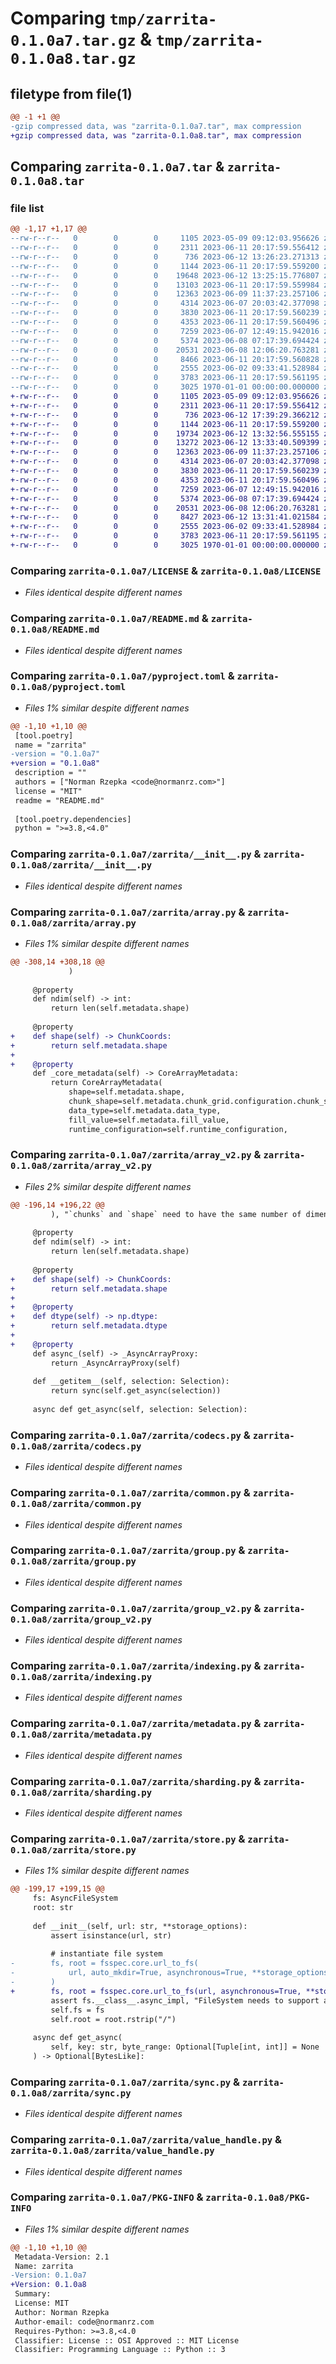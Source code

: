 # Comparing `tmp/zarrita-0.1.0a7.tar.gz` & `tmp/zarrita-0.1.0a8.tar.gz`

## filetype from file(1)

```diff
@@ -1 +1 @@
-gzip compressed data, was "zarrita-0.1.0a7.tar", max compression
+gzip compressed data, was "zarrita-0.1.0a8.tar", max compression
```

## Comparing `zarrita-0.1.0a7.tar` & `zarrita-0.1.0a8.tar`

### file list

```diff
@@ -1,17 +1,17 @@
--rw-r--r--   0        0        0     1105 2023-05-09 09:12:03.956626 zarrita-0.1.0a7/LICENSE
--rw-r--r--   0        0        0     2311 2023-06-11 20:17:59.556412 zarrita-0.1.0a7/README.md
--rw-r--r--   0        0        0      736 2023-06-12 13:26:23.271313 zarrita-0.1.0a7/pyproject.toml
--rw-r--r--   0        0        0     1144 2023-06-11 20:17:59.559200 zarrita-0.1.0a7/zarrita/__init__.py
--rw-r--r--   0        0        0    19648 2023-06-12 13:25:15.776807 zarrita-0.1.0a7/zarrita/array.py
--rw-r--r--   0        0        0    13103 2023-06-11 20:17:59.559984 zarrita-0.1.0a7/zarrita/array_v2.py
--rw-r--r--   0        0        0    12363 2023-06-09 11:37:23.257106 zarrita-0.1.0a7/zarrita/codecs.py
--rw-r--r--   0        0        0     4314 2023-06-07 20:03:42.377098 zarrita-0.1.0a7/zarrita/common.py
--rw-r--r--   0        0        0     3830 2023-06-11 20:17:59.560239 zarrita-0.1.0a7/zarrita/group.py
--rw-r--r--   0        0        0     4353 2023-06-11 20:17:59.560496 zarrita-0.1.0a7/zarrita/group_v2.py
--rw-r--r--   0        0        0     7259 2023-06-07 12:49:15.942016 zarrita-0.1.0a7/zarrita/indexing.py
--rw-r--r--   0        0        0     5374 2023-06-08 07:17:39.694424 zarrita-0.1.0a7/zarrita/metadata.py
--rw-r--r--   0        0        0    20531 2023-06-08 12:06:20.763281 zarrita-0.1.0a7/zarrita/sharding.py
--rw-r--r--   0        0        0     8466 2023-06-11 20:17:59.560828 zarrita-0.1.0a7/zarrita/store.py
--rw-r--r--   0        0        0     2555 2023-06-02 09:33:41.528984 zarrita-0.1.0a7/zarrita/sync.py
--rw-r--r--   0        0        0     3783 2023-06-11 20:17:59.561195 zarrita-0.1.0a7/zarrita/value_handle.py
--rw-r--r--   0        0        0     3025 1970-01-01 00:00:00.000000 zarrita-0.1.0a7/PKG-INFO
+-rw-r--r--   0        0        0     1105 2023-05-09 09:12:03.956626 zarrita-0.1.0a8/LICENSE
+-rw-r--r--   0        0        0     2311 2023-06-11 20:17:59.556412 zarrita-0.1.0a8/README.md
+-rw-r--r--   0        0        0      736 2023-06-12 17:39:29.366212 zarrita-0.1.0a8/pyproject.toml
+-rw-r--r--   0        0        0     1144 2023-06-11 20:17:59.559200 zarrita-0.1.0a8/zarrita/__init__.py
+-rw-r--r--   0        0        0    19734 2023-06-12 13:32:56.555155 zarrita-0.1.0a8/zarrita/array.py
+-rw-r--r--   0        0        0    13272 2023-06-12 13:33:40.509399 zarrita-0.1.0a8/zarrita/array_v2.py
+-rw-r--r--   0        0        0    12363 2023-06-09 11:37:23.257106 zarrita-0.1.0a8/zarrita/codecs.py
+-rw-r--r--   0        0        0     4314 2023-06-07 20:03:42.377098 zarrita-0.1.0a8/zarrita/common.py
+-rw-r--r--   0        0        0     3830 2023-06-11 20:17:59.560239 zarrita-0.1.0a8/zarrita/group.py
+-rw-r--r--   0        0        0     4353 2023-06-11 20:17:59.560496 zarrita-0.1.0a8/zarrita/group_v2.py
+-rw-r--r--   0        0        0     7259 2023-06-07 12:49:15.942016 zarrita-0.1.0a8/zarrita/indexing.py
+-rw-r--r--   0        0        0     5374 2023-06-08 07:17:39.694424 zarrita-0.1.0a8/zarrita/metadata.py
+-rw-r--r--   0        0        0    20531 2023-06-08 12:06:20.763281 zarrita-0.1.0a8/zarrita/sharding.py
+-rw-r--r--   0        0        0     8427 2023-06-12 13:31:41.021584 zarrita-0.1.0a8/zarrita/store.py
+-rw-r--r--   0        0        0     2555 2023-06-02 09:33:41.528984 zarrita-0.1.0a8/zarrita/sync.py
+-rw-r--r--   0        0        0     3783 2023-06-11 20:17:59.561195 zarrita-0.1.0a8/zarrita/value_handle.py
+-rw-r--r--   0        0        0     3025 1970-01-01 00:00:00.000000 zarrita-0.1.0a8/PKG-INFO
```

### Comparing `zarrita-0.1.0a7/LICENSE` & `zarrita-0.1.0a8/LICENSE`

 * *Files identical despite different names*

### Comparing `zarrita-0.1.0a7/README.md` & `zarrita-0.1.0a8/README.md`

 * *Files identical despite different names*

### Comparing `zarrita-0.1.0a7/pyproject.toml` & `zarrita-0.1.0a8/pyproject.toml`

 * *Files 1% similar despite different names*

```diff
@@ -1,10 +1,10 @@
 [tool.poetry]
 name = "zarrita"
-version = "0.1.0a7"
+version = "0.1.0a8"
 description = ""
 authors = ["Norman Rzepka <code@normanrz.com>"]
 license = "MIT"
 readme = "README.md"
 
 [tool.poetry.dependencies]
 python = ">=3.8,<4.0"
```

### Comparing `zarrita-0.1.0a7/zarrita/__init__.py` & `zarrita-0.1.0a8/zarrita/__init__.py`

 * *Files identical despite different names*

### Comparing `zarrita-0.1.0a7/zarrita/array.py` & `zarrita-0.1.0a8/zarrita/array.py`

 * *Files 1% similar despite different names*

```diff
@@ -308,14 +308,18 @@
             )
 
     @property
     def ndim(self) -> int:
         return len(self.metadata.shape)
 
     @property
+    def shape(self) -> ChunkCoords:
+        return self.metadata.shape
+
+    @property
     def _core_metadata(self) -> CoreArrayMetadata:
         return CoreArrayMetadata(
             shape=self.metadata.shape,
             chunk_shape=self.metadata.chunk_grid.configuration.chunk_shape,
             data_type=self.metadata.data_type,
             fill_value=self.metadata.fill_value,
             runtime_configuration=self.runtime_configuration,
```

### Comparing `zarrita-0.1.0a7/zarrita/array_v2.py` & `zarrita-0.1.0a8/zarrita/array_v2.py`

 * *Files 2% similar despite different names*

```diff
@@ -196,14 +196,22 @@
         ), "`chunks` and `shape` need to have the same number of dimensions."
 
     @property
     def ndim(self) -> int:
         return len(self.metadata.shape)
 
     @property
+    def shape(self) -> ChunkCoords:
+        return self.metadata.shape
+
+    @property
+    def dtype(self) -> np.dtype:
+        return self.metadata.dtype
+
+    @property
     def async_(self) -> _AsyncArrayProxy:
         return _AsyncArrayProxy(self)
 
     def __getitem__(self, selection: Selection):
         return sync(self.get_async(selection))
 
     async def get_async(self, selection: Selection):
```

### Comparing `zarrita-0.1.0a7/zarrita/codecs.py` & `zarrita-0.1.0a8/zarrita/codecs.py`

 * *Files identical despite different names*

### Comparing `zarrita-0.1.0a7/zarrita/common.py` & `zarrita-0.1.0a8/zarrita/common.py`

 * *Files identical despite different names*

### Comparing `zarrita-0.1.0a7/zarrita/group.py` & `zarrita-0.1.0a8/zarrita/group.py`

 * *Files identical despite different names*

### Comparing `zarrita-0.1.0a7/zarrita/group_v2.py` & `zarrita-0.1.0a8/zarrita/group_v2.py`

 * *Files identical despite different names*

### Comparing `zarrita-0.1.0a7/zarrita/indexing.py` & `zarrita-0.1.0a8/zarrita/indexing.py`

 * *Files identical despite different names*

### Comparing `zarrita-0.1.0a7/zarrita/metadata.py` & `zarrita-0.1.0a8/zarrita/metadata.py`

 * *Files identical despite different names*

### Comparing `zarrita-0.1.0a7/zarrita/sharding.py` & `zarrita-0.1.0a8/zarrita/sharding.py`

 * *Files identical despite different names*

### Comparing `zarrita-0.1.0a7/zarrita/store.py` & `zarrita-0.1.0a8/zarrita/store.py`

 * *Files 1% similar despite different names*

```diff
@@ -199,17 +199,15 @@
     fs: AsyncFileSystem
     root: str
 
     def __init__(self, url: str, **storage_options):
         assert isinstance(url, str)
 
         # instantiate file system
-        fs, root = fsspec.core.url_to_fs(
-            url, auto_mkdir=True, asynchronous=True, **storage_options
-        )
+        fs, root = fsspec.core.url_to_fs(url, asynchronous=True, **storage_options)
         assert fs.__class__.async_impl, "FileSystem needs to support async operations."
         self.fs = fs
         self.root = root.rstrip("/")
 
     async def get_async(
         self, key: str, byte_range: Optional[Tuple[int, int]] = None
     ) -> Optional[BytesLike]:
```

### Comparing `zarrita-0.1.0a7/zarrita/sync.py` & `zarrita-0.1.0a8/zarrita/sync.py`

 * *Files identical despite different names*

### Comparing `zarrita-0.1.0a7/zarrita/value_handle.py` & `zarrita-0.1.0a8/zarrita/value_handle.py`

 * *Files identical despite different names*

### Comparing `zarrita-0.1.0a7/PKG-INFO` & `zarrita-0.1.0a8/PKG-INFO`

 * *Files 1% similar despite different names*

```diff
@@ -1,10 +1,10 @@
 Metadata-Version: 2.1
 Name: zarrita
-Version: 0.1.0a7
+Version: 0.1.0a8
 Summary: 
 License: MIT
 Author: Norman Rzepka
 Author-email: code@normanrz.com
 Requires-Python: >=3.8,<4.0
 Classifier: License :: OSI Approved :: MIT License
 Classifier: Programming Language :: Python :: 3
```

